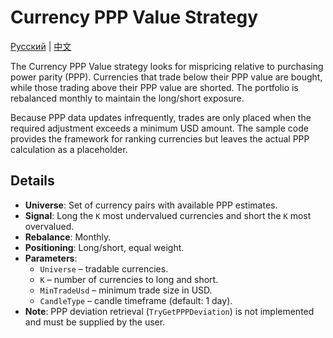 # Currency PPP Value Strategy
[Русский](README_ru.md) | [中文](README_cn.md)

The Currency PPP Value strategy looks for mispricing relative to purchasing power parity (PPP). Currencies that trade below their PPP value are bought, while those trading above their PPP value are shorted. The portfolio is rebalanced monthly to maintain the long/short exposure.

Because PPP data updates infrequently, trades are only placed when the required adjustment exceeds a minimum USD amount. The sample code provides the framework for ranking currencies but leaves the actual PPP calculation as a placeholder.

## Details

- **Universe**: Set of currency pairs with available PPP estimates.
- **Signal**: Long the `K` most undervalued currencies and short the `K` most overvalued.
- **Rebalance**: Monthly.
- **Positioning**: Long/short, equal weight.
- **Parameters**:
  - `Universe` – tradable currencies.
  - `K` – number of currencies to long and short.
  - `MinTradeUsd` – minimum trade size in USD.
  - `CandleType` – candle timeframe (default: 1 day).
- **Note**: PPP deviation retrieval (`TryGetPPPDeviation`) is not implemented and must be supplied by the user.
